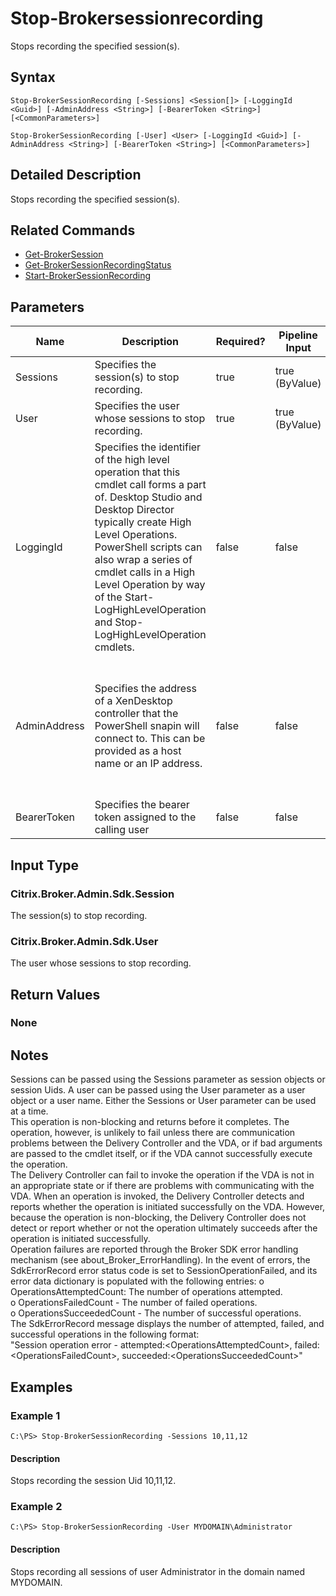﻿
# Stop-Brokersessionrecording
Stops recording the specified session(s).
## Syntax
```
Stop-BrokerSessionRecording [-Sessions] <Session[]> [-LoggingId <Guid>] [-AdminAddress <String>] [-BearerToken <String>] [<CommonParameters>]

Stop-BrokerSessionRecording [-User] <User> [-LoggingId <Guid>] [-AdminAddress <String>] [-BearerToken <String>] [<CommonParameters>]
```
## Detailed Description
Stops recording the specified session(s).


## Related Commands

* [Get-BrokerSession](../Get-BrokerSession/)
* [Get-BrokerSessionRecordingStatus](../Get-BrokerSessionRecordingStatus/)
* [Start-BrokerSessionRecording](../Start-BrokerSessionRecording/)
## Parameters
| Name   | Description | Required? | Pipeline Input | Default Value |
| --- | --- | --- | --- | --- |
| Sessions | Specifies the session(s) to stop recording. | true | true (ByValue) |  |
| User | Specifies the user whose sessions to stop recording. | true | true (ByValue) |  |
| LoggingId | Specifies the identifier of the high level operation that this cmdlet call forms a part of. Desktop Studio and Desktop Director typically create High Level Operations. PowerShell scripts can also wrap a series of cmdlet calls in a High Level Operation by way of the Start-LogHighLevelOperation and Stop-LogHighLevelOperation cmdlets. | false | false |  |
| AdminAddress | Specifies the address of a XenDesktop controller that the PowerShell snapin will connect to. This can be provided as a host name or an IP address. | false | false | Localhost. Once a value is provided by any cmdlet, this value will become the default. |
| BearerToken | Specifies the bearer token assigned to the calling user | false | false |  |

## Input Type

### Citrix.Broker.Admin.Sdk.Session
The session(s) to stop recording.
### Citrix.Broker.Admin.Sdk.User
The user whose sessions to stop recording.
## Return Values

### None

## Notes
Sessions can be passed using the Sessions parameter as session objects or session Uids. A user can be passed using the User parameter as a user object or a user name. Either the Sessions or User parameter can be used at a time.<br>    This operation is non-blocking and returns before it completes. The operation, however, is unlikely to fail unless there are communication problems between the Delivery Controller and the VDA, or if bad arguments are passed to the cmdlet itself, or if the VDA cannot successfully execute the operation.<br>    The Delivery Controller can fail to invoke the operation if the VDA is not in an appropriate state or if there are problems with communicating with the VDA. When an operation is invoked, the Delivery Controller detects and reports whether the operation is initiated successfully on the VDA. However, because the operation is non-blocking, the Delivery Controller does not detect or report whether or not the operation ultimately succeeds after the operation is initiated successfully.<br>    Operation failures are reported through the Broker SDK error handling mechanism (see about\_Broker\_ErrorHandling). In the event of errors, the SdkErrorRecord error status code is set to SessionOperationFailed, and its error data dictionary is populated with the following entries: o OperationsAttemptedCount: The number of operations attempted.<br>    o OperationsFailedCount - The number of failed operations.<br>    o OperationsSucceededCount - The number of successful operations.<br>    The SdkErrorRecord message displays the number of attempted, failed, and successful operations in the following format:<br>    "Session operation error - attempted:&lt;OperationsAttemptedCount&gt;, failed:&lt;OperationsFailedCount&gt;, succeeded:&lt;OperationsSucceededCount&gt;"
## Examples

### Example 1
```
C:\PS> Stop-BrokerSessionRecording -Sessions 10,11,12
```
#### Description
Stops recording the session Uid 10,11,12.
### Example 2
```
C:\PS> Stop-BrokerSessionRecording -User MYDOMAIN\Administrator
```
#### Description
Stops recording all sessions of user Administrator in the domain named MYDOMAIN.
